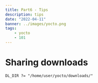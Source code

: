 ```yaml
---
title: Part6 - Tips
description: tips
date: "2022-04-11"
banner: ../images/yocto.png
tags:
    - yocto
    - 101
---
```


# Sharing downloads

```
DL_DIR ?= "/home/user/yocto/downloads/"
```